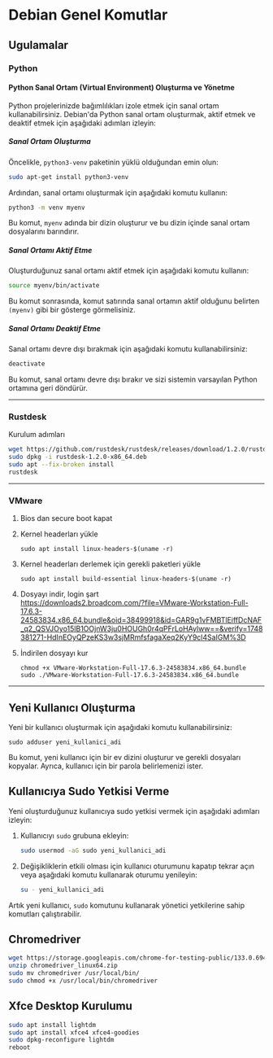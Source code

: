 # Debian Genel Komutlar

## Ugulamalar

### Python
#### Python Sanal Ortam (Virtual Environment) Oluşturma ve Yönetme

Python projelerinizde bağımlılıkları izole etmek için sanal ortam kullanabilirsiniz. Debian'da Python sanal ortam oluşturmak, aktif etmek ve deaktif etmek için aşağıdaki adımları izleyin:

##### Sanal Ortam Oluşturma

Öncelikle, `python3-venv` paketinin yüklü olduğundan emin olun:

```bash
sudo apt-get install python3-venv
```

Ardından, sanal ortamı oluşturmak için aşağıdaki komutu kullanın:

```bash
python3 -m venv myenv
```

Bu komut, `myenv` adında bir dizin oluşturur ve bu dizin içinde sanal ortam dosyalarını barındırır.

##### Sanal Ortamı Aktif Etme

Oluşturduğunuz sanal ortamı aktif etmek için aşağıdaki komutu kullanın:

```bash
source myenv/bin/activate
```

Bu komut sonrasında, komut satırında sanal ortamın aktif olduğunu belirten `(myenv)` gibi bir gösterge görmelisiniz.

##### Sanal Ortamı Deaktif Etme

Sanal ortamı devre dışı bırakmak için aşağıdaki komutu kullanabilirsiniz:

```bash
deactivate
```

Bu komut, sanal ortamı devre dışı bırakır ve sizi sistemin varsayılan Python ortamına geri döndürür.

***

### Rustdesk

Kurulum adımları
```bash
wget https://github.com/rustdesk/rustdesk/releases/download/1.2.0/rustdesk-1.2.0-x86_64.deb
sudo dpkg -i rustdesk-1.2.0-x86_64.deb
sudo apt --fix-broken install
rustdesk
```

***

### VMware

1. Bios dan secure boot kapat  
2. Kernel headerları yükle
    ```
    sudo apt install linux-headers-$(uname -r)
    ```
4. Kernel headerları derlemek için gerekli paketleri yükle
    ```
    sudo apt install build-essential linux-headers-$(uname -r)
    ```
5. Dosyayı indir, login şart  
   <https://downloads2.broadcom.com/?file=VMware-Workstation-Full-17.6.3-24583834.x86_64.bundle&oid=38499918&id=GAR9g1vFMBTlEiffDcNAF_q2_QSVJOyo15lB1OOjnW3ju0HOUGh0r4qPFrLoHAylww==&verify=1748381271-HdInEOyQPzeKS3w3sjMRmfsfagaXeq2KyY9cl4SaIGM%3D>  

6. İndirilen dosyayı kur
    ```
    chmod +x VMware-Workstation-Full-17.6.3-24583834.x86_64.bundle
    sudo ./VMware-Workstation-Full-17.6.3-24583834.x86_64.bundle
    ```

***

## Yeni Kullanıcı Oluşturma

Yeni bir kullanıcı oluşturmak için aşağıdaki komutu kullanabilirsiniz:

```
sudo adduser yeni_kullanici_adi
```

Bu komut, yeni kullanıcı için bir ev dizini oluşturur ve gerekli dosyaları kopyalar. Ayrıca, kullanıcı için bir parola belirlemenizi ister.

## Kullanıcıya Sudo Yetkisi Verme

Yeni oluşturduğunuz kullanıcıya sudo yetkisi vermek için aşağıdaki adımları izleyin:

1. Kullanıcıyı `sudo` grubuna ekleyin:

    ```bash
    sudo usermod -aG sudo yeni_kullanici_adi
    ```

2. Değişikliklerin etkili olması için kullanıcı oturumunu kapatıp tekrar açın veya aşağıdaki komutu kullanarak oturumu yenileyin:

    ```bash
    su - yeni_kullanici_adi
    ```

Artık yeni kullanıcı, `sudo` komutunu kullanarak yönetici yetkilerine sahip komutları çalıştırabilir.

## Chromedriver

```bash
wget https://storage.googleapis.com/chrome-for-testing-public/133.0.6943.53/linux64/chromedriver-linux64.zip
unzip chromedriver_linux64.zip
sudo mv chromedriver /usr/local/bin/
sudo chmod +x /usr/local/bin/chromedriver
```

## Xfce Desktop Kurulumu

```bash
sudo apt install lightdm
sudo apt install xfce4 xfce4-goodies
sudo dpkg-reconfigure lightdm
reboot
```


